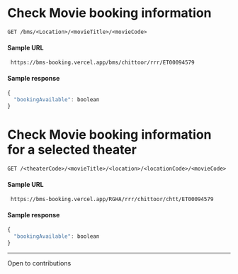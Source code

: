 
# Check Movie booking information

```http
GET /bms/<Location>/<movieTitle>/<movieCode>
```

#### Sample URL
```http
 https://bms-booking.vercel.app/bms/chittoor/rrr/ET00094579
```

#### Sample response
```javascript
{
  "bookingAvailable": boolean
}
```





# Check Movie booking information for a selected theater 

```http
GET /<theaterCode>/<movieTitle>/<location>/<locationCode>/<movieCode>
```

#### Sample URL
```http
 https://bms-booking.vercel.app/RGHA/rrr/chittoor/chtt/ET00094579
```

#### Sample response
```javascript
{
  "bookingAvailable": boolean
}
```

---

Open to contributions
